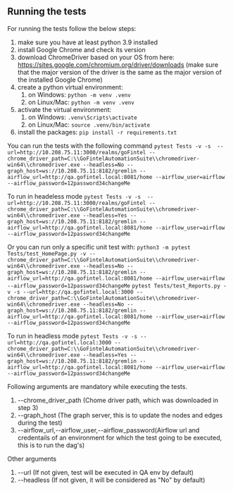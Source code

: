 ## Running the tests 

For running the tests follow the below steps:

1. make sure you have at least python 3.9 installed
2. install Google Chrome and check its version
3. download ChromeDriver based on your OS from here: https://sites.google.com/chromium.org/driver/downloads (make sure that the major version of the driver is the same as the major version of the installed Google Chrome)
4. create a python virtual environment:
   1. on Windows: `python -m venv .venv`
   2. on Linux/Mac: `python -m venv .venv`
5. activate the virtual environment:
   1. on Windows: `.venv\Scripts\activate`
   2. on Linux/Mac: `source .venv/bin/activate`
6. install the packages: `pip install -r requirements.txt`


You can run the tests with the following command
`pytest Tests -v -s  --url=http://10.208.75.11:3000/realms/goFintel --chrome_driver_path=C:\\GoFintelAutomationSuite\\chromedriver-win64\\chromedriver.exe --headless=No --graph_host=ws://10.208.75.11:8182/gremlin --airflow_url=http://qa.gofintel.local:8081/home --airflow_user=airflow --airflow_password=12password34changeMe`

To run in headeless mode  `pytest Tests -v -s  --url=http://10.208.75.11:3000/realms/goFintel --chrome_driver_path=C:\\GoFintelAutomationSuite\\chromedriver-win64\\chromedriver.exe --headless=Yes --graph_host=ws://10.208.75.11:8182/gremlin --airflow_url=http://qa.gofintel.local:8081/home --airflow_user=airflow --airflow_password=12password34changeMe`

Or you can run only a specific unit test with:
`python3 -m pytest Tests/test_HomePage.py -v --chrome_driver_path=C:\\GoFintelAutomationSuite\\chromedriver-win64\\chromedriver.exe --headless=No --graph_host=ws://10.208.75.11:8182/gremlin --airflow_url=http://qa.gofintel.local:8081/home --airflow_user=airflow --airflow_password=12password34changeMe`
`pytest Tests/test_Reports.py -v -s --url=http://qa.gofintel.local:3000 --chrome_driver_path=C:\\GoFintelAutomationSuite\\chromedriver-win64\\chromedriver.exe --headless=No --graph_host=ws://10.208.75.11:8182/gremlin --airflow_url=http://qa.gofintel.local:8081/home --airflow_user=airflow --airflow_password=12password34changeMe`

To run in headless mode  `pytest Tests -v -s --url=http://qa.gofintel.local:3000 --chrome_driver_path=C:\\GoFintelAutomationSuite\\chromedriver-win64\\chromedriver.exe --headless=Yes --graph_host=ws://10.208.75.11:8182/gremlin --airflow_url=http://qa.gofintel.local:8081/home --airflow_user=airflow --airflow_password=12password34changeMe` 

Following arguments are mandatory while executing the tests.
1. --chrome_driver_path (Chome driver path, which was downloaded in step 3)
2. --graph_host (The graph server, this is to update the nodes and edges during the test)
3. --airflow_url,--airflow_user,--airflow_password(Airflow url and credentails of an environment for which the test going to be executed, this is to run the dag's)

Other arguments 
1. --url (If not given, test will be executed in QA env by default)
2. --headless (If not given, it will be considered as "No" by default)